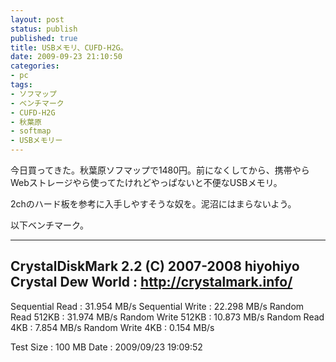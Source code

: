 ```yaml
---
layout: post
status: publish
published: true
title: USBメモリ、CUFD-H2G。
date: 2009-09-23 21:10:50
categories:
- pc
tags:
- ソフマップ
- ベンチマーク
- CUFD-H2G
- 秋葉原
- softmap
- USBメモリー
---
```

今日買ってきた。秋葉原ソフマップで1480円。前になくしてから、携帯やらWebストレージやら使ってたけれどやっぱないと不便なUSBメモリ。

2chのハード板を参考に入手しやすそうな奴を。泥沼にはまらないよう。

以下ベンチマーク。

--------------------------------------------------
CrystalDiskMark 2.2 (C) 2007-2008 hiyohiyo
Crystal Dew World : http://crystalmark.info/
--------------------------------------------------

Sequential Read : 31.954 MB/s
Sequential Write : 22.298 MB/s
Random Read 512KB : 31.974 MB/s
Random Write 512KB : 10.873 MB/s
Random Read 4KB : 7.854 MB/s
Random Write 4KB : 0.154 MB/s

Test Size : 100 MB
Date : 2009/09/23 19:09:52
